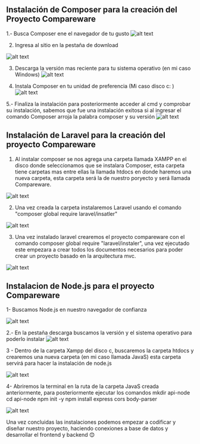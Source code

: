 ## Instalación de Composer para la creación del Proyecto Compareware

1.- Busca Composer ene el navegador de tu gusto 
![alt text](imagenes/image-2.png)
 
2. Ingresa al sitio en la pestaña de download
 
![alt text](imagenes/image-3.png)

3. Descarga la versión mas reciente para tu sistema operativo (en mi caso Windows)
![alt text](imagenes/image-4.png)
 
4. Instala Composer en tu unidad de preferencia (Mi caso disco c: )
![alt text](imagenes/image-5.png)
 
5.- Finaliza la instalación para posteriormente acceder al cmd y comprobar su instalación, sabemos que fue una instalación exitosa si al ingresar el comando Composer arroja la palabra composer y su versión 
 ![alt text](imagenes/image-6.png)



## Instalación de Laravel para la creación del proyecto Compareware

1.	Al instalar composer se nos agrega una carpeta llamada XAMPP en el disco donde seleccionamos que se instalara Composer, esta carpeta tiene carpetas mas  entre ellas la llamada htdocs en donde haremos una nueva carpeta, esta carpeta será la de nuestro poryecto y será llamada Compareware.

![alt text](imagenes/image-7.png)
 
2.	Una vez creada la carpeta instalaremos Laravel usando el comando "composer global require laravel/insatler"
 
![alt text](imagenes/image-8.png)

3.	 Una vez instalado laravel crearemos el proyecto compareware con el comando  composer global require "laravel/instaler", una vez ejecutado este empezara a crear todos los documentos necesarios para poder crear un proyecto basado en la arquitectura mvc.

![alt text](imagenes/image-9.png)

## Instalacion de Node.js para el proyecto Compareware

1-	Buscamos Node.js en nuestro navegador de confianza 
 
 ![alt text](imagenes/image-10.png)

2.-  En la pestaña descarga buscamos la versión y el sistema operativo para poderlo instalar 
 ![alt text](imagenes/image-11.png)
 
3 - Dentro de la carpeta Xampp del disco c, buscaremos la carpeta htdocs y crearemos una nueva carpeta (en mi caso llamada JavaS) esta carpeta servirá para hacer la instalación de node.js 
 
 ![alt text](imagenes/image-12.png)

4- Abriremos la terminal en la ruta de la carpeta JavaS creada anteriormente, para posteriormente ejecutar los comandos 
mkdir api-node
cd api-node
npm init -y
npm install express cors body-parser

![alt text](imagenes/image-13.png)
 
Una vez concluidas las instalaciones podemos empezar a codificar y diseñar nuestro proyecto, haciendo conexiones a base de datos y desarrollar el frontend y backend 😊